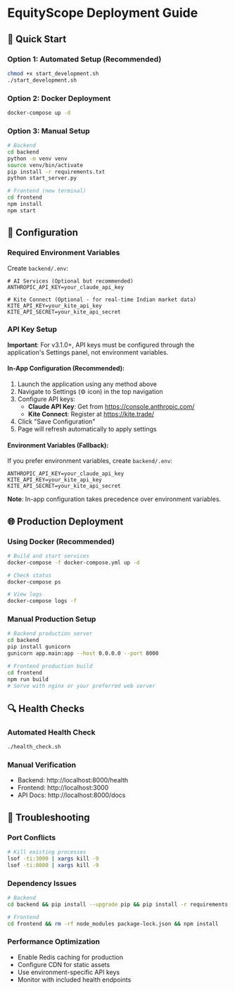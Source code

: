 # EquityScope Deployment Guide

## 🚀 Quick Start

### Option 1: Automated Setup (Recommended)
```bash
chmod +x start_development.sh
./start_development.sh
```

### Option 2: Docker Deployment
```bash
docker-compose up -d
```

### Option 3: Manual Setup
```bash
# Backend
cd backend
python -m venv venv
source venv/bin/activate
pip install -r requirements.txt
python start_server.py

# Frontend (new terminal)
cd frontend
npm install
npm start
```

## 🔧 Configuration

### Required Environment Variables
Create `backend/.env`:
```env
# AI Services (Optional but recommended)
ANTHROPIC_API_KEY=your_claude_api_key

# Kite Connect (Optional - for real-time Indian market data)
KITE_API_KEY=your_kite_api_key
KITE_API_SECRET=your_kite_api_secret
```

### API Key Setup

**Important**: For v3.1.0+, API keys must be configured through the application's Settings panel, not environment variables.

#### In-App Configuration (Recommended):
1. Launch the application using any method above
2. Navigate to Settings (⚙️ icon) in the top navigation
3. Configure API keys:
   - **Claude API Key**: Get from https://console.anthropic.com/
   - **Kite Connect**: Register at https://kite.trade/
4. Click "Save Configuration"
5. Page will refresh automatically to apply settings

#### Environment Variables (Fallback):
If you prefer environment variables, create `backend/.env`:
```env
ANTHROPIC_API_KEY=your_claude_api_key
KITE_API_KEY=your_kite_api_key
KITE_API_SECRET=your_kite_api_secret
```

**Note**: In-app configuration takes precedence over environment variables.

## 🌐 Production Deployment

### Using Docker (Recommended)
```bash
# Build and start services
docker-compose -f docker-compose.yml up -d

# Check status
docker-compose ps

# View logs
docker-compose logs -f
```

### Manual Production Setup
```bash
# Backend production server
cd backend
pip install gunicorn
gunicorn app.main:app --host 0.0.0.0 --port 8000

# Frontend production build
cd frontend
npm run build
# Serve with nginx or your preferred web server
```

## 🔍 Health Checks

### Automated Health Check
```bash
./health_check.sh
```

### Manual Verification
- Backend: http://localhost:8000/health
- Frontend: http://localhost:3000
- API Docs: http://localhost:8000/docs

## 🐛 Troubleshooting

### Port Conflicts
```bash
# Kill existing processes
lsof -ti:3000 | xargs kill -9
lsof -ti:8000 | xargs kill -9
```

### Dependency Issues
```bash
# Backend
cd backend && pip install --upgrade pip && pip install -r requirements.txt

# Frontend
cd frontend && rm -rf node_modules package-lock.json && npm install
```

### Performance Optimization
- Enable Redis caching for production
- Configure CDN for static assets
- Use environment-specific API keys
- Monitor with included health endpoints
